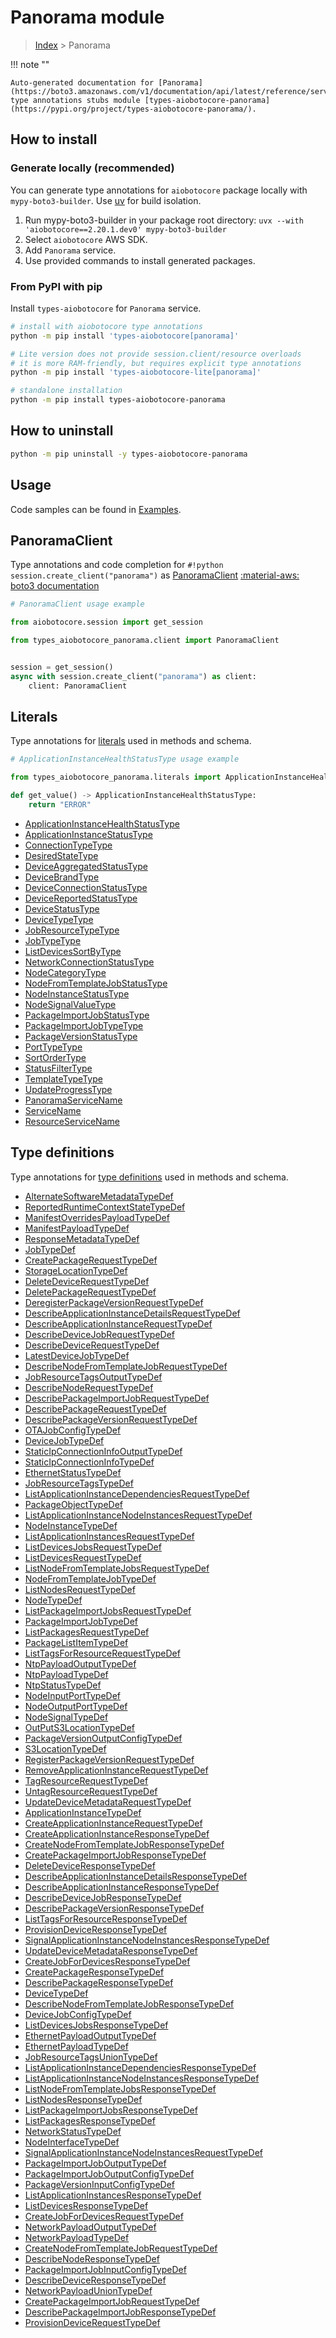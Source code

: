 # Panorama module

> [Index](../README.md) > Panorama


!!! note ""

    Auto-generated documentation for [Panorama](https://boto3.amazonaws.com/v1/documentation/api/latest/reference/services/panorama.html#panorama)
    type annotations stubs module [types-aiobotocore-panorama](https://pypi.org/project/types-aiobotocore-panorama/).

## How to install

### Generate locally (recommended)

You can generate type annotations for `aiobotocore` package locally with `mypy-boto3-builder`.
Use [uv](https://docs.astral.sh/uv/getting-started/installation/) for build isolation.

1. Run mypy-boto3-builder in your package root directory: `uvx --with 'aiobotocore==2.20.1.dev0' mypy-boto3-builder`
1. Select `aiobotocore` AWS SDK.
1. Add `Panorama` service.
1. Use provided commands to install generated packages.



### From PyPI with pip

Install `types-aiobotocore` for `Panorama` service.

```bash
# install with aiobotocore type annotations
python -m pip install 'types-aiobotocore[panorama]'

# Lite version does not provide session.client/resource overloads
# it is more RAM-friendly, but requires explicit type annotations
python -m pip install 'types-aiobotocore-lite[panorama]'

# standalone installation
python -m pip install types-aiobotocore-panorama
```



## How to uninstall

```bash
python -m pip uninstall -y types-aiobotocore-panorama
```

## Usage

Code samples can be found in [Examples](./usage.md).

## PanoramaClient

Type annotations and code completion for  `#!python session.create_client("panorama")` as [PanoramaClient](./client.md)
[:material-aws: boto3 documentation](https://boto3.amazonaws.com/v1/documentation/api/latest/reference/services/panorama.html#Panorama.Client)

```python
# PanoramaClient usage example

from aiobotocore.session import get_session

from types_aiobotocore_panorama.client import PanoramaClient


session = get_session()
async with session.create_client("panorama") as client:
    client: PanoramaClient
```








## Literals

Type annotations for [literals](./literals.md) used in methods and schema.

```python
# ApplicationInstanceHealthStatusType usage example

from types_aiobotocore_panorama.literals import ApplicationInstanceHealthStatusType

def get_value() -> ApplicationInstanceHealthStatusType:
    return "ERROR"
```

- [ApplicationInstanceHealthStatusType](./literals.md#applicationinstancehealthstatustype)
- [ApplicationInstanceStatusType](./literals.md#applicationinstancestatustype)
- [ConnectionTypeType](./literals.md#connectiontypetype)
- [DesiredStateType](./literals.md#desiredstatetype)
- [DeviceAggregatedStatusType](./literals.md#deviceaggregatedstatustype)
- [DeviceBrandType](./literals.md#devicebrandtype)
- [DeviceConnectionStatusType](./literals.md#deviceconnectionstatustype)
- [DeviceReportedStatusType](./literals.md#devicereportedstatustype)
- [DeviceStatusType](./literals.md#devicestatustype)
- [DeviceTypeType](./literals.md#devicetypetype)
- [JobResourceTypeType](./literals.md#jobresourcetypetype)
- [JobTypeType](./literals.md#jobtypetype)
- [ListDevicesSortByType](./literals.md#listdevicessortbytype)
- [NetworkConnectionStatusType](./literals.md#networkconnectionstatustype)
- [NodeCategoryType](./literals.md#nodecategorytype)
- [NodeFromTemplateJobStatusType](./literals.md#nodefromtemplatejobstatustype)
- [NodeInstanceStatusType](./literals.md#nodeinstancestatustype)
- [NodeSignalValueType](./literals.md#nodesignalvaluetype)
- [PackageImportJobStatusType](./literals.md#packageimportjobstatustype)
- [PackageImportJobTypeType](./literals.md#packageimportjobtypetype)
- [PackageVersionStatusType](./literals.md#packageversionstatustype)
- [PortTypeType](./literals.md#porttypetype)
- [SortOrderType](./literals.md#sortordertype)
- [StatusFilterType](./literals.md#statusfiltertype)
- [TemplateTypeType](./literals.md#templatetypetype)
- [UpdateProgressType](./literals.md#updateprogresstype)
- [PanoramaServiceName](./literals.md#panoramaservicename)
- [ServiceName](./literals.md#servicename)
- [ResourceServiceName](./literals.md#resourceservicename)




## Type definitions

Type annotations for [type definitions](./type_defs.md) used in methods and schema.

- [AlternateSoftwareMetadataTypeDef](./type_defs.md#alternatesoftwaremetadatatypedef)
- [ReportedRuntimeContextStateTypeDef](./type_defs.md#reportedruntimecontextstatetypedef)
- [ManifestOverridesPayloadTypeDef](./type_defs.md#manifestoverridespayloadtypedef)
- [ManifestPayloadTypeDef](./type_defs.md#manifestpayloadtypedef)
- [ResponseMetadataTypeDef](./type_defs.md#responsemetadatatypedef)
- [JobTypeDef](./type_defs.md#jobtypedef)
- [CreatePackageRequestTypeDef](./type_defs.md#createpackagerequesttypedef)
- [StorageLocationTypeDef](./type_defs.md#storagelocationtypedef)
- [DeleteDeviceRequestTypeDef](./type_defs.md#deletedevicerequesttypedef)
- [DeletePackageRequestTypeDef](./type_defs.md#deletepackagerequesttypedef)
- [DeregisterPackageVersionRequestTypeDef](./type_defs.md#deregisterpackageversionrequesttypedef)
- [DescribeApplicationInstanceDetailsRequestTypeDef](./type_defs.md#describeapplicationinstancedetailsrequesttypedef)
- [DescribeApplicationInstanceRequestTypeDef](./type_defs.md#describeapplicationinstancerequesttypedef)
- [DescribeDeviceJobRequestTypeDef](./type_defs.md#describedevicejobrequesttypedef)
- [DescribeDeviceRequestTypeDef](./type_defs.md#describedevicerequesttypedef)
- [LatestDeviceJobTypeDef](./type_defs.md#latestdevicejobtypedef)
- [DescribeNodeFromTemplateJobRequestTypeDef](./type_defs.md#describenodefromtemplatejobrequesttypedef)
- [JobResourceTagsOutputTypeDef](./type_defs.md#jobresourcetagsoutputtypedef)
- [DescribeNodeRequestTypeDef](./type_defs.md#describenoderequesttypedef)
- [DescribePackageImportJobRequestTypeDef](./type_defs.md#describepackageimportjobrequesttypedef)
- [DescribePackageRequestTypeDef](./type_defs.md#describepackagerequesttypedef)
- [DescribePackageVersionRequestTypeDef](./type_defs.md#describepackageversionrequesttypedef)
- [OTAJobConfigTypeDef](./type_defs.md#otajobconfigtypedef)
- [DeviceJobTypeDef](./type_defs.md#devicejobtypedef)
- [StaticIpConnectionInfoOutputTypeDef](./type_defs.md#staticipconnectioninfooutputtypedef)
- [StaticIpConnectionInfoTypeDef](./type_defs.md#staticipconnectioninfotypedef)
- [EthernetStatusTypeDef](./type_defs.md#ethernetstatustypedef)
- [JobResourceTagsTypeDef](./type_defs.md#jobresourcetagstypedef)
- [ListApplicationInstanceDependenciesRequestTypeDef](./type_defs.md#listapplicationinstancedependenciesrequesttypedef)
- [PackageObjectTypeDef](./type_defs.md#packageobjecttypedef)
- [ListApplicationInstanceNodeInstancesRequestTypeDef](./type_defs.md#listapplicationinstancenodeinstancesrequesttypedef)
- [NodeInstanceTypeDef](./type_defs.md#nodeinstancetypedef)
- [ListApplicationInstancesRequestTypeDef](./type_defs.md#listapplicationinstancesrequesttypedef)
- [ListDevicesJobsRequestTypeDef](./type_defs.md#listdevicesjobsrequesttypedef)
- [ListDevicesRequestTypeDef](./type_defs.md#listdevicesrequesttypedef)
- [ListNodeFromTemplateJobsRequestTypeDef](./type_defs.md#listnodefromtemplatejobsrequesttypedef)
- [NodeFromTemplateJobTypeDef](./type_defs.md#nodefromtemplatejobtypedef)
- [ListNodesRequestTypeDef](./type_defs.md#listnodesrequesttypedef)
- [NodeTypeDef](./type_defs.md#nodetypedef)
- [ListPackageImportJobsRequestTypeDef](./type_defs.md#listpackageimportjobsrequesttypedef)
- [PackageImportJobTypeDef](./type_defs.md#packageimportjobtypedef)
- [ListPackagesRequestTypeDef](./type_defs.md#listpackagesrequesttypedef)
- [PackageListItemTypeDef](./type_defs.md#packagelistitemtypedef)
- [ListTagsForResourceRequestTypeDef](./type_defs.md#listtagsforresourcerequesttypedef)
- [NtpPayloadOutputTypeDef](./type_defs.md#ntppayloadoutputtypedef)
- [NtpPayloadTypeDef](./type_defs.md#ntppayloadtypedef)
- [NtpStatusTypeDef](./type_defs.md#ntpstatustypedef)
- [NodeInputPortTypeDef](./type_defs.md#nodeinputporttypedef)
- [NodeOutputPortTypeDef](./type_defs.md#nodeoutputporttypedef)
- [NodeSignalTypeDef](./type_defs.md#nodesignaltypedef)
- [OutPutS3LocationTypeDef](./type_defs.md#outputs3locationtypedef)
- [PackageVersionOutputConfigTypeDef](./type_defs.md#packageversionoutputconfigtypedef)
- [S3LocationTypeDef](./type_defs.md#s3locationtypedef)
- [RegisterPackageVersionRequestTypeDef](./type_defs.md#registerpackageversionrequesttypedef)
- [RemoveApplicationInstanceRequestTypeDef](./type_defs.md#removeapplicationinstancerequesttypedef)
- [TagResourceRequestTypeDef](./type_defs.md#tagresourcerequesttypedef)
- [UntagResourceRequestTypeDef](./type_defs.md#untagresourcerequesttypedef)
- [UpdateDeviceMetadataRequestTypeDef](./type_defs.md#updatedevicemetadatarequesttypedef)
- [ApplicationInstanceTypeDef](./type_defs.md#applicationinstancetypedef)
- [CreateApplicationInstanceRequestTypeDef](./type_defs.md#createapplicationinstancerequesttypedef)
- [CreateApplicationInstanceResponseTypeDef](./type_defs.md#createapplicationinstanceresponsetypedef)
- [CreateNodeFromTemplateJobResponseTypeDef](./type_defs.md#createnodefromtemplatejobresponsetypedef)
- [CreatePackageImportJobResponseTypeDef](./type_defs.md#createpackageimportjobresponsetypedef)
- [DeleteDeviceResponseTypeDef](./type_defs.md#deletedeviceresponsetypedef)
- [DescribeApplicationInstanceDetailsResponseTypeDef](./type_defs.md#describeapplicationinstancedetailsresponsetypedef)
- [DescribeApplicationInstanceResponseTypeDef](./type_defs.md#describeapplicationinstanceresponsetypedef)
- [DescribeDeviceJobResponseTypeDef](./type_defs.md#describedevicejobresponsetypedef)
- [DescribePackageVersionResponseTypeDef](./type_defs.md#describepackageversionresponsetypedef)
- [ListTagsForResourceResponseTypeDef](./type_defs.md#listtagsforresourceresponsetypedef)
- [ProvisionDeviceResponseTypeDef](./type_defs.md#provisiondeviceresponsetypedef)
- [SignalApplicationInstanceNodeInstancesResponseTypeDef](./type_defs.md#signalapplicationinstancenodeinstancesresponsetypedef)
- [UpdateDeviceMetadataResponseTypeDef](./type_defs.md#updatedevicemetadataresponsetypedef)
- [CreateJobForDevicesResponseTypeDef](./type_defs.md#createjobfordevicesresponsetypedef)
- [CreatePackageResponseTypeDef](./type_defs.md#createpackageresponsetypedef)
- [DescribePackageResponseTypeDef](./type_defs.md#describepackageresponsetypedef)
- [DeviceTypeDef](./type_defs.md#devicetypedef)
- [DescribeNodeFromTemplateJobResponseTypeDef](./type_defs.md#describenodefromtemplatejobresponsetypedef)
- [DeviceJobConfigTypeDef](./type_defs.md#devicejobconfigtypedef)
- [ListDevicesJobsResponseTypeDef](./type_defs.md#listdevicesjobsresponsetypedef)
- [EthernetPayloadOutputTypeDef](./type_defs.md#ethernetpayloadoutputtypedef)
- [EthernetPayloadTypeDef](./type_defs.md#ethernetpayloadtypedef)
- [JobResourceTagsUnionTypeDef](./type_defs.md#jobresourcetagsuniontypedef)
- [ListApplicationInstanceDependenciesResponseTypeDef](./type_defs.md#listapplicationinstancedependenciesresponsetypedef)
- [ListApplicationInstanceNodeInstancesResponseTypeDef](./type_defs.md#listapplicationinstancenodeinstancesresponsetypedef)
- [ListNodeFromTemplateJobsResponseTypeDef](./type_defs.md#listnodefromtemplatejobsresponsetypedef)
- [ListNodesResponseTypeDef](./type_defs.md#listnodesresponsetypedef)
- [ListPackageImportJobsResponseTypeDef](./type_defs.md#listpackageimportjobsresponsetypedef)
- [ListPackagesResponseTypeDef](./type_defs.md#listpackagesresponsetypedef)
- [NetworkStatusTypeDef](./type_defs.md#networkstatustypedef)
- [NodeInterfaceTypeDef](./type_defs.md#nodeinterfacetypedef)
- [SignalApplicationInstanceNodeInstancesRequestTypeDef](./type_defs.md#signalapplicationinstancenodeinstancesrequesttypedef)
- [PackageImportJobOutputTypeDef](./type_defs.md#packageimportjoboutputtypedef)
- [PackageImportJobOutputConfigTypeDef](./type_defs.md#packageimportjoboutputconfigtypedef)
- [PackageVersionInputConfigTypeDef](./type_defs.md#packageversioninputconfigtypedef)
- [ListApplicationInstancesResponseTypeDef](./type_defs.md#listapplicationinstancesresponsetypedef)
- [ListDevicesResponseTypeDef](./type_defs.md#listdevicesresponsetypedef)
- [CreateJobForDevicesRequestTypeDef](./type_defs.md#createjobfordevicesrequesttypedef)
- [NetworkPayloadOutputTypeDef](./type_defs.md#networkpayloadoutputtypedef)
- [NetworkPayloadTypeDef](./type_defs.md#networkpayloadtypedef)
- [CreateNodeFromTemplateJobRequestTypeDef](./type_defs.md#createnodefromtemplatejobrequesttypedef)
- [DescribeNodeResponseTypeDef](./type_defs.md#describenoderesponsetypedef)
- [PackageImportJobInputConfigTypeDef](./type_defs.md#packageimportjobinputconfigtypedef)
- [DescribeDeviceResponseTypeDef](./type_defs.md#describedeviceresponsetypedef)
- [NetworkPayloadUnionTypeDef](./type_defs.md#networkpayloaduniontypedef)
- [CreatePackageImportJobRequestTypeDef](./type_defs.md#createpackageimportjobrequesttypedef)
- [DescribePackageImportJobResponseTypeDef](./type_defs.md#describepackageimportjobresponsetypedef)
- [ProvisionDeviceRequestTypeDef](./type_defs.md#provisiondevicerequesttypedef)

